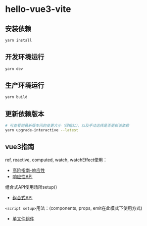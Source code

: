 # hello-vue3-vite

## 安装依赖

```bash
yarn install
```

## 开发环境运行

```bash
yarn dev
```

## 生产环境运行

```bash
yarn build
```

## 更新依赖版本

```bash
# 可查看到最新版本间的变更大小（绿橙红），以及手动选择是否更新该依赖
yarn upgrade-interactive --latest
```

## vue3指南

ref, reactive, computed, watch, watchEffect使用：

- [高阶指南-响应性](https://v3.cn.vuejs.org/guide/reactivity.html#%E4%BB%80%E4%B9%88%E6%98%AF%E5%93%8D%E5%BA%94%E6%80%A7)
- [响应性API](https://v3.cn.vuejs.org/api/reactivity-api.html)

组合式API使用场所setup()

- [组合式API](https://v3.cn.vuejs.org/api/composition-api.html)

`<script setup>`用法：(components, props, emit在此模式下使用方式)

- [单文件组件<script setup>](https://v3.cn.vuejs.org/api/sfc-script-setup.html)

## TypeScript入门指南

- [TypeScript用法入门](./docs/typescript.md)

## 开发助力不可少的工具

VSCode插件：

- `AutoImport`（当你打ref时，若未引入帮你引入，不用自己写）
- `Volar` (使用时 disabled Vetur, 用vue2项目时再开回去吧，目前是会影响)
